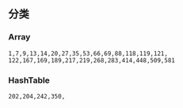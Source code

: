 ## 分类

### Array
    1,7,9,13,14,20,27,35,53,66,69,88,118,119,121,
    122,167,169,189,217,219,268,283,414,448,509,581
    
### HashTable
    202,204,242,350,